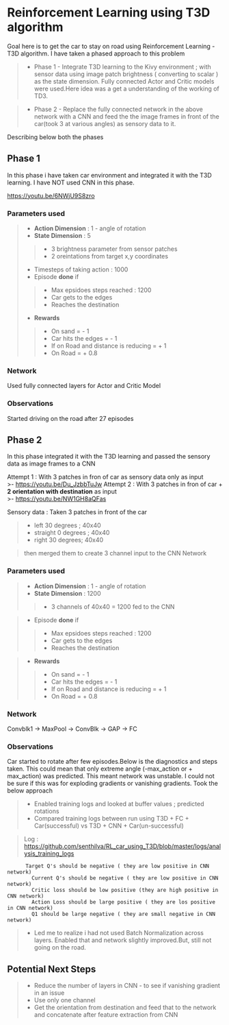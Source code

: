 # Reinforcement Learning using T3D algorithm

Goal here is to get the car to stay on road using Reinforcement Learning - T3D algorithm. 
I have taken a phased approach to this problem
 >- Phase 1 - Integrate T3D learning to the Kivy environment ; with sensor data using image patch brightness ( converting to scalar ) as the state dimension. Fully connected Actor and Critic models were used.Here idea was a get a understanding of the working of TD3. 

 >- Phase 2 - Replace the fully connected network in the above network with a CNN and feed the the image frames in front of the car(took 3 at various angles) as sensory data to it.

Describing below both the phases

## Phase 1 
  In this phase i have taken car environment and integrated it with the T3D learning. I have NOT used CNN in this phase.

  https://youtu.be/6NWjU9S8zro

  ### Parameters used
  >- **Action Dimension** : 1 - angle of rotation
  >- **State Dimension** : 5
  >>- 3 brightness parameter from sensor patches
  >>- 2 oreintations from target x,y coordinates
  >- Timesteps of taking action : 1000
  >- Episode **done** if
  >>- Max epsidoes steps reached : 1200
  >>- Car gets to the edges
  >>- Reaches the destination
  >- **Rewards**
  >>- On sand = - 1
  >>- Car hits the edges = - 1
  >>- If on Road and distance is reducing = + 1
  >>- On Road = + 0.8

  ### Network

  Used fully connected layers for Actor and Critic Model

  ### Observations
  Started driving on the road after 27 episodes




## Phase 2

  In this phase integrated it with the T3D learning and passed the sensory data as image frames to a CNN
  
  Attempt 1 : With 3 patches in fron of car as sensory data only as input  
     >- https://youtu.be/Du_JzbbTuJw
  Attempt 2 : With 3 patches in fron of car + **2 orientation with destination** as input    
     >- https://youtu.be/NW1GH8aQFas

  Sensory data : Taken 3 patches in front of the car

  >- left 30 degrees ; 40x40 
  >- straight 0 degrees ; 40x40
  >- right 30 degrees; 40x40

  > then merged them to create 3 channel input to the CNN Network


  ### Parameters used
  >- **Action Dimension** : 1 - angle of rotation
  >- **State Dimension** : 1200
  >>- 3 channels of 40x40 = 1200 fed to the CNN

  >- Episode **done** if
  >>- Max epsidoes steps reached : 1200
  >>- Car gets to the edges
  >>- Reaches the destination
  
  >- **Rewards**
  >>- On sand = - 1
  >>- Car hits the edges = - 1
  >>- If on Road and distance is reducing = + 1
  >>- On Road = + 0.8

  ### Network

  Convblk1 -> MaxPool -> ConvBlk -> GAP -> FC 

  ### Observations

  Car started to rotate after few episodes.Below is the diagnostics and steps taken. This could mean that only extreme angle (-max_action or + max_action) was predicted. This meant network was unstable. I could not be sure if this was for exploding gradients or vanishing gradients. Took the below approach



  >- Enabled training logs and looked at buffer values ; predicted rotations
  >- Compared training logs between run using T3D + FC + Car(successful) vs T3D + CNN + Car(un-successful)
  
  > Log : https://github.com/senthilva/RL_car_using_T3D/blob/master/logs/analysis_training_logs

          Target Q's should be negative ( they are low positive in CNN network)
            Current Q's should be negative ( they are low positive in CNN network)
            Critic loss should be low positive (they are high positive in CNN network)
            Action Loss should be large positive ( they are los positive in CNN network)
            Q1 should be large negative ( they are small negative in CNN network)

  >- Led me to realize i had not used Batch Normalization across layers. Enabled that and network slightly improved.But, still not going on the road.



## Potential Next Steps

>- Reduce the number of layers in CNN - to see if vanishing gradient in an issue
>- Use only one channel 
>- Get the orientation from destination and feed that to the network and concatenate after feature extraction from CNN
